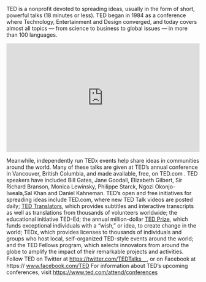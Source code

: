 TED is a nonprofit devoted to spreading ideas, usually in the form of short, powerful talks (18 minutes or less). TED began in 1984 as a conference where Technology, Entertainment and Design converged, and today covers almost all topics — from science to business to global issues — in more than 100 languages.

<div style="max-width:854px"><div style="position:relative;height:0;padding-bottom:56.25%"><iframe src="https://embed.ted.com/talks/lang/ja/chris_anderson_ted_s_nonprofit_transition" width="854" height="480" style="position:absolute;left:0;top:0;width:100%;height:100%" frameborder="0" scrolling="no" allowfullscreen></iframe></div></div>

Meanwhile, independently run TEDx events help share ideas in communities around the world. Many of these talks are given at TED’s annual conference in Vancouver, British Columbia, and made available, free, on TED.com . TED speakers have included Bill Gates, Jane Goodall, Elizabeth Gilbert, Sir Richard Branson, Monica Lewinsky, Philippe Starck, Ngozi Okonjo-Iweala,Sal Khan and Daniel Kahneman. TED’s open and free initiatives for spreading ideas include TED.com, where new TED Talk videos are posted daily; [TED Translators](https://www.ted.com/about/programs-initiatives/ted-translators), which provides subtitles and interactive transcripts as well as translations from thousands of volunteers worldwide; the educational initiative TED-Ed; the annual million-dollar [TED Prize](https://www.ted.com/participate/ted-prize), which funds exceptional individuals with a “wish,” or idea, to create change in the world; TEDx, which provides licenses to thousands of individuals and groups who host local, self-organized TED-style events around the world; and the TED Fellows program, which selects innovators from around the globe to amplify the impact of their remarkable projects and activities. Follow TED on Twitter at https://twitter.com/TEDTalks　, or on Facebook at https:// www.facebook.com/TED For information about TED’s upcoming conferences, visit https://www.ted.com/attend/conferences
